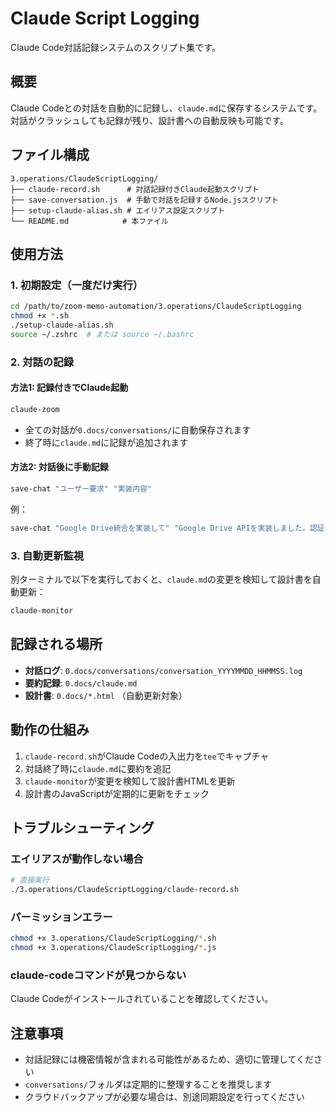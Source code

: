 # Claude Script Logging

Claude Code対話記録システムのスクリプト集です。

## 概要

Claude Codeとの対話を自動的に記録し、`claude.md`に保存するシステムです。対話がクラッシュしても記録が残り、設計書への自動反映も可能です。

## ファイル構成

```
3.operations/ClaudeScriptLogging/
├── claude-record.sh      # 対話記録付きClaude起動スクリプト
├── save-conversation.js  # 手動で対話を記録するNode.jsスクリプト
├── setup-claude-alias.sh # エイリアス設定スクリプト
└── README.md            # 本ファイル
```

## 使用方法

### 1. 初期設定（一度だけ実行）

```bash
cd /path/to/zoom-memo-automation/3.operations/ClaudeScriptLogging
chmod +x *.sh
./setup-claude-alias.sh
source ~/.zshrc  # または source ~/.bashrc
```

### 2. 対話の記録

#### 方法1: 記録付きでClaude起動
```bash
claude-zoom
```
- 全ての対話が`0.docs/conversations/`に自動保存されます
- 終了時に`claude.md`に記録が追加されます

#### 方法2: 対話後に手動記録
```bash
save-chat "ユーザー要求" "実装内容"
```
例：
```bash
save-chat "Google Drive統合を実装して" "Google Drive APIを実装しました。認証、アップロード、共有リンク生成機能を追加。"
```

### 3. 自動更新監視

別ターミナルで以下を実行しておくと、`claude.md`の変更を検知して設計書を自動更新：
```bash
claude-monitor
```

## 記録される場所

- **対話ログ**: `0.docs/conversations/conversation_YYYYMMDD_HHMMSS.log`
- **要約記録**: `0.docs/claude.md`
- **設計書**: `0.docs/*.html` （自動更新対象）

## 動作の仕組み

1. `claude-record.sh`がClaude Codeの入出力を`tee`でキャプチャ
2. 対話終了時に`claude.md`に要約を追記
3. `claude-monitor`が変更を検知して設計書HTMLを更新
4. 設計書のJavaScriptが定期的に更新をチェック

## トラブルシューティング

### エイリアスが動作しない場合
```bash
# 直接実行
./3.operations/ClaudeScriptLogging/claude-record.sh
```

### パーミッションエラー
```bash
chmod +x 3.operations/ClaudeScriptLogging/*.sh
chmod +x 3.operations/ClaudeScriptLogging/*.js
```

### claude-codeコマンドが見つからない
Claude Codeがインストールされていることを確認してください。

## 注意事項

- 対話記録には機密情報が含まれる可能性があるため、適切に管理してください
- `conversations/`フォルダは定期的に整理することを推奨します
- クラウドバックアップが必要な場合は、別途同期設定を行ってください